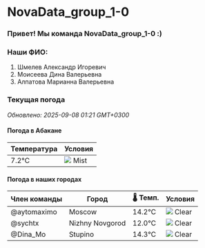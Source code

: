 # NovaData_group_1-0
### Привет! Мы команда NovaData_group_1-0 :)

### Наши ФИО:
1. Шмелев Александр Игоревич
2. Моисеева Дина Валерьевна
3. Алпатова Марианна Валерьевна

### Текущая погода
<!-- WEATHER:START -->
_Обновлено: 2025-09-08 01:21 GMT+0300_

#### Погода в Абакане

| Температура | Условия |
|-------------|----------|
| 7.2°C     | ![](https://cdn.weatherapi.com/weather/64x64/night/143.png) Mist |

#### Погода в наших городах

| Член команды  | Город               | 🌡️ Темп.  | Условия          |
|---------------|---------------------|-----------|--------------------|
| @aytomaximo    | Moscow              |   14.2°C | ![](https://cdn.weatherapi.com/weather/64x64/night/113.png) Clear        |
| @sychtx        | Nizhny Novgorod     |   12.0°C | ![](https://cdn.weatherapi.com/weather/64x64/night/113.png) Clear        |
| @Dina_Mo       | Stupino             |   14.3°C | ![](https://cdn.weatherapi.com/weather/64x64/night/113.png) Clear        |

<!-- WEATHER:END -->
